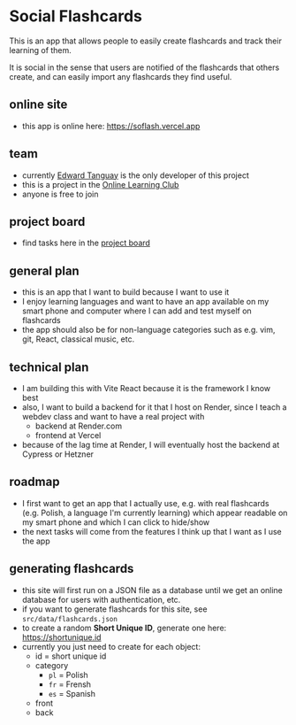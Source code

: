 # Social Flashcards

This is an app that allows people to easily create flashcards and track their learning of them.

It is social in the sense that users are notified of the flashcards that others create, and can easily import any flashcards they find useful.

## online site

- this app is online here: https://soflash.vercel.app

## team

- currently [Edward Tanguay](https://github.com/edwardtanguay) is the only developer of this project
- this is a project in the [Online Learning Club](https://github.com/Underground-Learning-Club)
- anyone is free to join

## project board

- find tasks here in the [project board](https://github.com/orgs/Underground-Learning-Club/projects/6/views/6?visibleFields=%5B%22Title%22%2C%22Assignees%22%2C%22Status%22%2C%22Labels%22%5D)

## general plan

- this is an app that I want to build because I want to use it
- I enjoy learning languages and want to have an app available on my smart phone and computer where I can add and test myself on flashcards
- the app should also be for non-language categories such as e.g. vim, git, React, classical music, etc. 

## technical plan

- I am building this with Vite React because it is the framework I know best
- also, I want to build a backend for it that I host on Render, since I teach a webdev class and want to have a real project with 
  - backend at Render.com
  - frontend at Vercel
- because of the lag time at Render, I will eventually host the backend at Cypress or Hetzner

## roadmap

- I first want to get an app that I actually use, e.g. with real flashcards (e.g. Polish, a language I'm currently learning) which appear readable on my smart phone and which I can click to hide/show
- the next tasks will come from the features I think up that I want as I use the app

## generating flashcards

- this site will first run on a JSON file as a database until we get an online database for users with authentication, etc.
- if you want to generate flashcards for this site, see `src/data/flashcards.json`
- to create a random **Short Unique ID**, generate one here: https://shortunique.id
- currently you just need to create for each object:
  - id = short unique id
  - category
    - `pl` = Polish
    - `fr` = Frensh
    - `es` = Spanish
  - front
  - back
